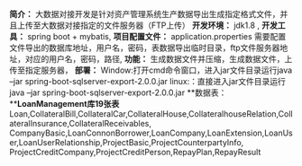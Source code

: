 **简介：**
大数据对接开发是针对资产管理系统生产数据导出生成指定格式文件，并且上传至大数据对接指定的文件服务器（FTP上传）
**开发环境：**
jdk1.8 ,
**开发工具：**
spring boot + mybatis,
**项目配置文件：**
application.properties 需要配置文件导出的数据库地址，用户名，密码，表数据导出临时目录，ftp文件服务器地址，对应的用户名，密码，路径,
**功能：**
生成数据文件并压缩，生成数据文件，上传至指定服务器，
**部署：**
Window:打开cmd命令窗口，进入jar文件目录运行java –jar spring-boot-sqlserver-export-2.0.0.jar
linux:：直接进入jar文件目录运行java –jar spring-boot-sqlserver-export-2.0.0.jar
**数据表：****LoanManagement库19张表**
Loan,CollateralBill,CollateralCar,CollateralHouse,CollateralhouseRelation,CollateralInsurance,CollateralReceivables,
CompanyBasic,LoanConnonBorrower,LoanCompany,LoanExtension,LoanUser,LoanUserRelationship,ProjectBasic,ProjectCounterpartyInfo,
ProjectCreditCompany,ProjectCreditPerson,RepayPlan,RepayResult

